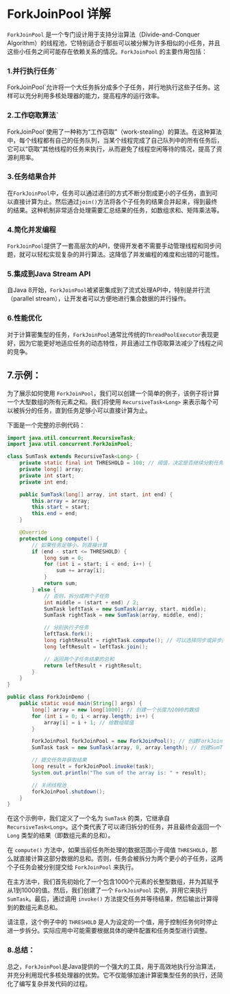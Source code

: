 # ForkJoinPool 详解

 `ForkJoinPool` 是一个专门设计用于支持分治算法（Divide-and-Conquer Algorithm）的线程池，它特别适合于那些可以被分解为许多相似的小任务，并且这些小任务之间可能存在依赖关系的情况。`ForkJoinPool` 的主要作用包括：

### **1.并行执行任务**`
ForkJoinPool`允许将一个大任务拆分成多个子任务，并行地执行这些子任务。这样可以充分利用多核处理器的能力，提高程序的运行效率。

### **2.工作窃取算法**`
ForkJoinPool`使用了一种称为“工作窃取”（work-stealing）的算法。在这种算法中，每个线程都有自己的任务队列，当某个线程完成了自己队列中的所有任务后，它可以“窃取”其他线程的任务来执行，从而避免了线程空闲等待的情况，提高了资源利用率。

### **3.任务结果合并**
在`ForkJoinPool`中，任务可以通过递归的方式不断分割成更小的子任务，直到可以直接计算为止。然后通过`join()`方法将各个子任务的结果合并起来，得到最终的结果。这种机制非常适合处理需要汇总结果的任务，如数组求和、矩阵乘法等。

### **4.简化并发编程**
`ForkJoinPool`提供了一套高层次的API，使得开发者不需要手动管理线程和同步问题，就可以轻松实现复杂的并行算法。这降低了并发编程的难度和出错的可能性。

### **5.集成到Java Stream API**
自Java 8开始，`ForkJoinPool`被紧密集成到了流式处理API中，特别是并行流（parallel stream），让开发者可以方便地进行集合数据的并行操作。

### **6.性能优化**
对于计算密集型的任务，`ForkJoinPool`通常比传统的`ThreadPoolExecutor`表现更好，因为它能更好地适应任务的动态特性，并且通过工作窃取算法减少了线程之间的竞争。

## **7.示例：**
为了展示如何使用 `ForkJoinPool`，我们可以创建一个简单的例子，该例子将计算一个大型数组的所有元素之和。我们将使用 `RecursiveTask<Long>` 来表示每个可以被拆分的任务，直到任务足够小可以直接计算为止。

下面是一个完整的示例代码：

```java
import java.util.concurrent.RecursiveTask;
import java.util.concurrent.ForkJoinPool;

class SumTask extends RecursiveTask<Long> {
    private static final int THRESHOLD = 100; // 阈值，决定是否继续分割任务
    private long[] array;
    private int start;
    private int end;

    public SumTask(long[] array, int start, int end) {
        this.array = array;
        this.start = start;
        this.end = end;
    }

    @Override
    protected Long compute() {
        // 如果任务足够小，则直接计算
        if (end - start <= THRESHOLD) {
            long sum = 0;
            for (int i = start; i < end; i++) {
                sum += array[i];
            }
            return sum;
        } else {
            // 否则，拆分成两个子任务
            int middle = (start + end) / 2;
            SumTask leftTask = new SumTask(array, start, middle);
            SumTask rightTask = new SumTask(array, middle, end);

            // 分别执行子任务
            leftTask.fork();
            long rightResult = rightTask.compute(); // 可以选择同步或异步执行其中一个子任务
            long leftResult = leftTask.join();

            // 返回两个子任务结果的总和
            return leftResult + rightResult;
        }
    }
}

public class ForkJoinDemo {
    public static void main(String[] args) {
        long[] array = new long[1000]; // 创建一个长度为1000的数组
        for (int i = 0; i < array.length; i++) {
            array[i] = i + 1; // 给数组赋值
        }

        ForkJoinPool forkJoinPool = new ForkJoinPool(); // 创建ForkJoinPool实例
        SumTask task = new SumTask(array, 0, array.length); // 创建SumTask实例

        // 提交任务并获取结果
        long result = forkJoinPool.invoke(task);
        System.out.println("The sum of the array is: " + result);

        // 关闭线程池
        forkJoinPool.shutdown();
    }
}
```

在这个示例中，我们定义了一个名为 `SumTask` 的类，它继承自 `RecursiveTask<Long>`。这个类代表了可以递归拆分的任务，并且最终会返回一个 `Long` 类型的结果（即数组元素的总和）。

在 `compute()` 方法中，如果当前任务所处理的数据范围小于阈值 `THRESHOLD`，那么就直接计算这部分数据的总和。否则，任务会被拆分为两个更小的子任务，这两个子任务会被分别提交给 `ForkJoinPool` 来执行。

在主方法中，我们首先初始化了一个包含1000个元素的长整型数组，并为其赋予从1到1000的值。然后，我们创建了一个 `ForkJoinPool` 实例，并用它来执行 `SumTask`。最后，通过调用 `invoke()` 方法提交任务并等待结果，然后输出计算得到的数组元素总和。

请注意，这个例子中的 `THRESHOLD` 是人为设定的一个值，用于控制任务何时停止进一步拆分。实际应用中可能需要根据具体的硬件配置和任务类型进行调整。

### **8.总结**：
总之，`ForkJoinPool`是Java提供的一个强大的工具，用于高效地执行分治算法，并充分利用现代多核处理器的优势。它不仅能够加速计算密集型任务的执行，还简化了编写复杂并发代码的过程。